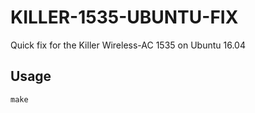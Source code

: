 # KILLER-1535-UBUNTU-FIX
Quick fix for the Killer Wireless-AC 1535 on Ubuntu 16.04

## Usage
` make `

